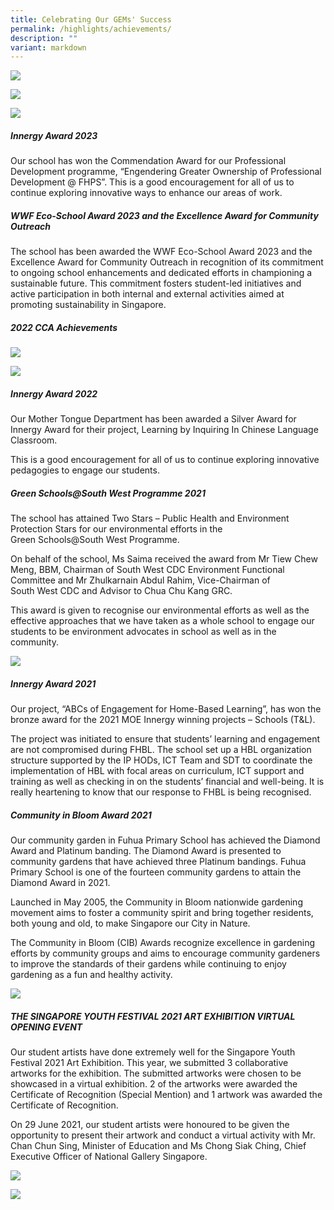 ```yaml
---
title: Celebrating Our GEMs' Success
permalink: /highlights/achievements/
description: ""
variant: markdown
---
```

![](/images/Highlights/Achievements/Slide1.jpg)

![](/images/Highlights/Achievements/Slide2.JPG)

![](/images/Highlights/Achievements/Slide3.JPG)

##### **Innergy Award 2023**
Our school has won the Commendation Award for our Professional Development programme, “Engendering Greater Ownership of Professional Development @ FHPS”. This is a good encouragement for all of us to continue exploring innovative ways to enhance our areas of work.
##### **WWF Eco-School Award 2023 and the Excellence Award for Community Outreach**
The school has been awarded the WWF Eco-School Award 2023 and the Excellence Award for Community Outreach in recognition of its commitment to ongoing school enhancements and dedicated efforts in championing a sustainable future. This commitment fosters student-led initiatives and active participation in both internal and external activities aimed at promoting sustainability in Singapore.
##### **2022 CCA Achievements**
![](/images/Highlights/Achievements/2022%20cca%201v2.JPG)

![](/images/Highlights/Achievements/2022%20cca%202v2.JPG)
##### **Innergy Award 2022**
Our Mother Tongue Department has been awarded a Silver Award for Innergy Award for their project, Learning by Inquiring In Chinese Language Classroom.

This is a good encouragement for all of us to continue exploring innovative pedagogies to engage our students.
##### **Green Schools@South West Programme 2021**

The school has attained Two Stars – Public Health and Environment Protection Stars for our environmental efforts in the Green Schools@South West Programme.

On behalf of the school, Ms Saima received the award from Mr Tiew Chew Meng, BBM, Chairman of South West CDC Environment Functional Committee and Mr Zhulkarnain Abdul Rahim, Vice-Chairman of South West CDC and Advisor to Chua Chu Kang GRC.

This award is given to recognise our environmental efforts as well as the effective approaches that we have taken as a whole school to engage our students to be environment advocates in school as well as in the community.

![](/images/Highlights/Achievements/A1.jpg)

##### **Innergy Award 2021**
Our project, “ABCs of Engagement for Home-Based Learning”, has won the bronze award for the 2021 MOE Innergy winning projects – Schools (T&L).

The project was initiated to ensure that students’ learning and engagement are not compromised during FHBL. The school set up a HBL organization structure supported by the IP HODs, ICT Team and SDT to coordinate the implementation of HBL with focal areas on curriculum, ICT support and training as well as checking in on the students’ financial and well-being. It is really heartening to know that our response to FHBL is being recognised. 

##### **Community in Bloom Award 2021**
Our community garden in Fuhua Primary School has achieved the Diamond Award and Platinum banding. The Diamond Award is presented to community gardens that have achieved three Platinum bandings. Fuhua Primary School is one of the fourteen community gardens to attain the Diamond Award in 2021.

Launched in May 2005, the Community in Bloom nationwide gardening movement aims to foster a community spirit and bring together residents, both young and old, to make Singapore our City in Nature.

The Community in Bloom (CIB) Awards recognize excellence in gardening efforts by community groups and aims to encourage community gardeners to improve the standards of their gardens while continuing to enjoy gardening as a fun and healthy activity.

![](/images/Highlights/Achievements/A2.jpg)  

##### **THE SINGAPORE YOUTH FESTIVAL 2021 ART EXHIBITION VIRTUAL OPENING EVENT**
Our student artists have done extremely well for the Singapore Youth Festival 2021 Art Exhibition. This year, we submitted 3 collaborative artworks for the exhibition. The submitted artworks were chosen to be showcased in a virtual exhibition. 2 of the artworks were awarded the Certificate of Recognition (Special Mention) and 1 artwork was awarded the Certificate of Recognition. 

On 29 June 2021, our student artists were honoured to be given the opportunity to present their artwork and conduct a virtual activity with Mr. Chan Chun Sing, Minister of Education and Ms Chong Siak Ching, Chief Executive Officer of National Gallery Singapore.

![](/images/Highlights/Achievements/A4.jpg)

![](/images/Highlights/Achievements/A5.jpg)